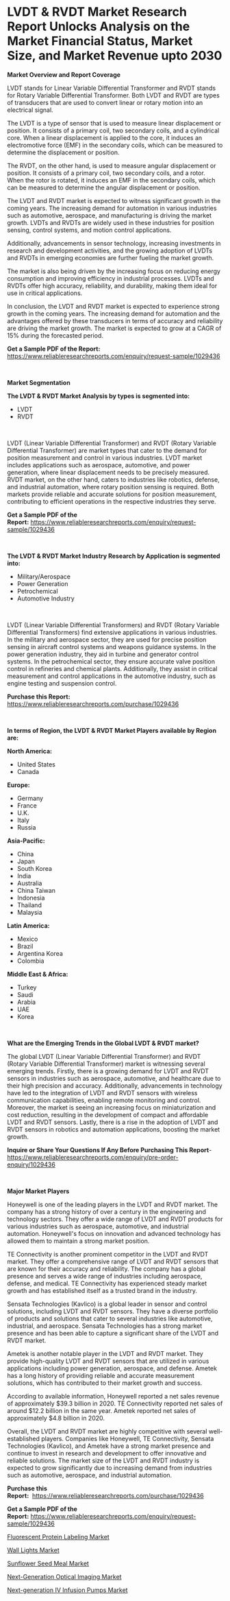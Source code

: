 <p><h1>LVDT & RVDT Market Research Report Unlocks Analysis on the Market Financial Status, Market Size, and Market Revenue upto 2030</h1></p><p><strong>Market Overview and Report Coverage</strong></p>
<p><p>LVDT stands for Linear Variable Differential Transformer and RVDT stands for Rotary Variable Differential Transformer. Both LVDT and RVDT are types of transducers that are used to convert linear or rotary motion into an electrical signal.</p><p>The LVDT is a type of sensor that is used to measure linear displacement or position. It consists of a primary coil, two secondary coils, and a cylindrical core. When a linear displacement is applied to the core, it induces an electromotive force (EMF) in the secondary coils, which can be measured to determine the displacement or position.</p><p>The RVDT, on the other hand, is used to measure angular displacement or position. It consists of a primary coil, two secondary coils, and a rotor. When the rotor is rotated, it induces an EMF in the secondary coils, which can be measured to determine the angular displacement or position.</p><p>The LVDT and RVDT market is expected to witness significant growth in the coming years. The increasing demand for automation in various industries such as automotive, aerospace, and manufacturing is driving the market growth. LVDTs and RVDTs are widely used in these industries for position sensing, control systems, and motion control applications.</p><p>Additionally, advancements in sensor technology, increasing investments in research and development activities, and the growing adoption of LVDTs and RVDTs in emerging economies are further fueling the market growth.</p><p>The market is also being driven by the increasing focus on reducing energy consumption and improving efficiency in industrial processes. LVDTs and RVDTs offer high accuracy, reliability, and durability, making them ideal for use in critical applications.</p><p>In conclusion, the LVDT and RVDT market is expected to experience strong growth in the coming years. The increasing demand for automation and the advantages offered by these transducers in terms of accuracy and reliability are driving the market growth. The market is expected to grow at a CAGR of 15% during the forecasted period.</p></p>
<p><strong>Get a Sample PDF of the Report:</strong> <a href="https://www.reliableresearchreports.com/enquiry/request-sample/1029436">https://www.reliableresearchreports.com/enquiry/request-sample/1029436</a></p>
<p>&nbsp;</p>
<p><strong>Market Segmentation</strong></p>
<p><strong>The LVDT & RVDT Market Analysis by types is segmented into:</strong></p>
<p><ul><li>LVDT</li><li>RVDT</li></ul></p>
<p>&nbsp;</p>
<p><p>LVDT (Linear Variable Differential Transformer) and RVDT (Rotary Variable Differential Transformer) are market types that cater to the demand for position measurement and control in various industries. LVDT market includes applications such as aerospace, automotive, and power generation, where linear displacement needs to be precisely measured. RVDT market, on the other hand, caters to industries like robotics, defense, and industrial automation, where rotary position sensing is required. Both markets provide reliable and accurate solutions for position measurement, contributing to efficient operations in the respective industries they serve.</p></p>
<p><strong>Get a Sample PDF of the Report:</strong>&nbsp;<a href="https://www.reliableresearchreports.com/enquiry/request-sample/1029436">https://www.reliableresearchreports.com/enquiry/request-sample/1029436</a></p>
<p>&nbsp;</p>
<p><strong>The LVDT & RVDT Market Industry Research by Application is segmented into:</strong></p>
<p><ul><li>Military/Aerospace</li><li>Power Generation</li><li>Petrochemical</li><li>Automotive Industry</li></ul></p>
<p>&nbsp;</p>
<p><p>LVDT (Linear Variable Differential Transformers) and RVDT (Rotary Variable Differential Transformers) find extensive applications in various industries. In the military and aerospace sector, they are used for precise position sensing in aircraft control systems and weapons guidance systems. In the power generation industry, they aid in turbine and generator control systems. In the petrochemical sector, they ensure accurate valve position control in refineries and chemical plants. Additionally, they assist in critical measurement and control applications in the automotive industry, such as engine testing and suspension control.</p></p>
<p><strong>Purchase this Report:</strong>&nbsp; <a href="https://www.reliableresearchreports.com/purchase/1029436">https://www.reliableresearchreports.com/purchase/1029436</a></p>
<p>&nbsp;</p>
<p><strong>In terms of Region, the LVDT & RVDT Market Players available by Region are:</strong></p>
<p>
    <p> <strong> North America: </strong>
        <ul>
            <li>United States</li>
            <li>Canada</li>
        </ul>
        </p> 
    <p> <strong> Europe: </strong>
        <ul>
            <li>Germany</li>
            <li>France</li>
            <li>U.K.</li>
            <li>Italy</li>
            <li>Russia</li>
        </ul>
        </p> 
    <p> <strong> Asia-Pacific: </strong>
        <ul>
            <li>China</li>
            <li>Japan</li>
            <li>South Korea</li>
            <li>India</li>
            <li>Australia</li>
            <li>China Taiwan</li>
            <li>Indonesia</li>
            <li>Thailand</li>
            <li>Malaysia</li>
        </ul>
        </p> 
    <p> <strong> Latin America: </strong>
        <ul>
            <li>Mexico</li>
            <li>Brazil</li>
            <li>Argentina Korea</li>
            <li>Colombia</li>
        </ul>
        </p> 
    <p> <strong> Middle East & Africa: </strong>
        <ul>
            <li>Turkey</li>
            <li>Saudi</li>
            <li>Arabia</li>
            <li>UAE</li>
            <li>Korea</li>
        </ul>
    </p>
    </p>
<p>&nbsp;</p>
<p><strong>What are the Emerging Trends in the Global LVDT & RVDT market?</strong></p>
<p><p>The global LVDT (Linear Variable Differential Transformer) and RVDT (Rotary Variable Differential Transformer) market is witnessing several emerging trends. Firstly, there is a growing demand for LVDT and RVDT sensors in industries such as aerospace, automotive, and healthcare due to their high precision and accuracy. Additionally, advancements in technology have led to the integration of LVDT and RVDT sensors with wireless communication capabilities, enabling remote monitoring and control. Moreover, the market is seeing an increasing focus on miniaturization and cost reduction, resulting in the development of compact and affordable LVDT and RVDT sensors. Lastly, there is a rise in the adoption of LVDT and RVDT sensors in robotics and automation applications, boosting the market growth.</p></p>
<p><strong>Inquire or Share Your Questions If Any Before Purchasing This Report</strong>- <a href="https://www.reliableresearchreports.com/enquiry/pre-order-enquiry/1029436">https://www.reliableresearchreports.com/enquiry/pre-order-enquiry/1029436</a></p>
<p>&nbsp;</p>
<p><strong>Major Market Players</strong></p>
<p><p>Honeywell is one of the leading players in the LVDT and RVDT market. The company has a strong history of over a century in the engineering and technology sectors. They offer a wide range of LVDT and RVDT products for various industries such as aerospace, automotive, and industrial automation. Honeywell's focus on innovation and advanced technology has allowed them to maintain a strong market position.</p><p>TE Connectivity is another prominent competitor in the LVDT and RVDT market. They offer a comprehensive range of LVDT and RVDT sensors that are known for their accuracy and reliability. The company has a global presence and serves a wide range of industries including aerospace, defense, and medical. TE Connectivity has experienced steady market growth and has established itself as a trusted brand in the industry.</p><p>Sensata Technologies (Kavlico) is a global leader in sensor and control solutions, including LVDT and RVDT sensors. They have a diverse portfolio of products and solutions that cater to several industries like automotive, industrial, and aerospace. Sensata Technologies has a strong market presence and has been able to capture a significant share of the LVDT and RVDT market.</p><p>Ametek is another notable player in the LVDT and RVDT market. They provide high-quality LVDT and RVDT sensors that are utilized in various applications including power generation, aerospace, and defense. Ametek has a long history of providing reliable and accurate measurement solutions, which has contributed to their market growth and success.</p><p>According to available information, Honeywell reported a net sales revenue of approximately $39.3 billion in 2020. TE Connectivity reported net sales of around $12.2 billion in the same year. Ametek reported net sales of approximately $4.8 billion in 2020.</p><p>Overall, the LVDT and RVDT market are highly competitive with several well-established players. Companies like Honeywell, TE Connectivity, Sensata Technologies (Kavlico), and Ametek have a strong market presence and continue to invest in research and development to offer innovative and reliable solutions. The market size of the LVDT and RVDT industry is expected to grow significantly due to increasing demand from industries such as automotive, aerospace, and industrial automation.</p></p>
<p><strong>Purchase this Report:</strong>&nbsp;&nbsp;<a href="https://www.reliableresearchreports.com/purchase/1029436">https://www.reliableresearchreports.com/purchase/1029436</a></p>
<p></p>
<p><strong>Get a Sample PDF of the Report:</strong>&nbsp;<a href="https://www.reliableresearchreports.com/enquiry/request-sample/1029436">https://www.reliableresearchreports.com/enquiry/request-sample/1029436</a></p>
<p><p><a href="https://www.linkedin.com/pulse/fluorescent-protein-labeling-market-size-share-global-0mmie/">Fluorescent Protein Labeling Market</a></p><p><a href="https://www.reportprime.com/wall-lights-r2777">Wall Lights Market</a></p><p><a href="https://medium.com/@aliwilldvm/sunflower-seed-meal-market-size-growth-forecast-2023-2030-c55a835eaa0d">Sunflower Seed Meal Market</a></p><p><a href="https://issuu.com/reportprime-2/docs/next-generation-optical-imaging-market-size-2030.p?fr=xKAE9_zU1NQ">Next-Generation Optical Imaging Market</a></p><p><a href="https://issuu.com/reportprime-2/docs/next-generation-iv-infusion-pumps-market-size-2030?fr=xKAE9_zU1NQ">Next-generation IV Infusion Pumps Market</a></p></p>